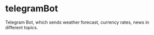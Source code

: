# telegramBot
Telegram Bot, which sends weather forecast, currency rates, news in different topics. 
